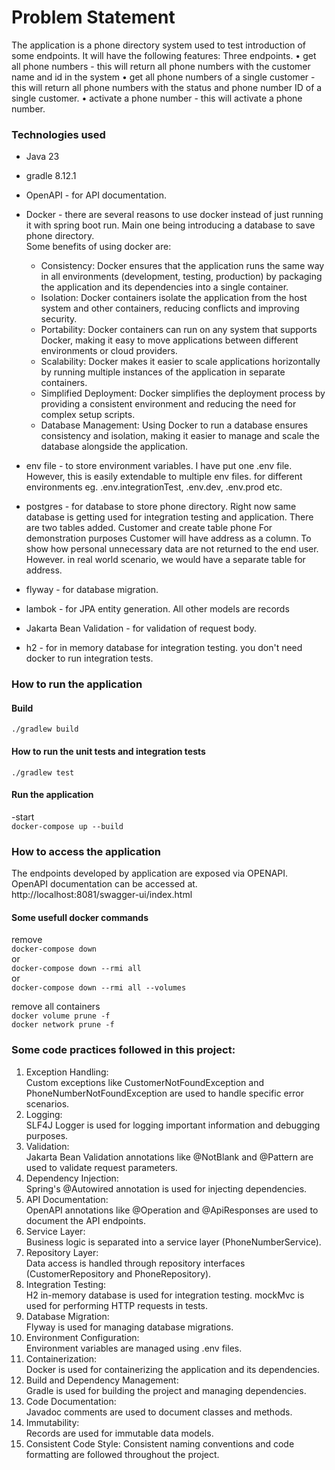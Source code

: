 # Problem Statement
The application is a phone directory system used to test introduction of some endpoints. It will have the following features:
Three endpoints.
• get all phone numbers - this will return all phone numbers with the customer name and id in the system
• get all phone numbers of a single customer - this will return all phone numbers with the status and phone number ID of a single customer. 
• activate a phone number - this will activate a phone number. 

### Technologies used

* Java 23
* gradle 8.12.1
* OpenAPI - for API documentation.
* Docker - there are several reasons to use docker instead of just running it with spring boot run. Main one being introducing a database to save phone directory.    
       Some benefits of using docker are:
               
    * Consistency: Docker ensures that the application runs the same way in all environments (development, testing, production) by packaging the application and its dependencies into a single container.
    * Isolation: Docker containers isolate the application from the host system and other containers, reducing conflicts and improving security.  
    * Portability: Docker containers can run on any system that supports Docker, making it easy to move applications between different environments or cloud providers.  
    * Scalability: Docker makes it easier to scale applications horizontally by running multiple instances of the application in separate containers.  
    * Simplified Deployment: Docker simplifies the deployment process by providing a consistent environment and reducing the need for complex setup scripts.  
    * Database Management: Using Docker to run a database ensures consistency and isolation, making it easier to manage and scale the database alongside the application.
* env file - to store environment variables. I have put one .env file. However, this is easily extendable to multiple env files. for different environments eg. .env.integrationTest, .env.dev, .env.prod etc.
* postgres - for database to store phone directory. Right now same database is getting used for integration testing and application. 
           There are two tables added. Customer and create table phone
  For demonstration purposes Customer will have address as a column. To show how personal unnecessary data are not returned to the end user. However. in real world scenario, we would have a separate table for address.
* flyway - for database migration.
* lambok - for JPA entity generation. All other models are records
* Jakarta Bean Validation - for validation of request body.
* h2 - for in memory database for integration testing. you don't need docker to run integration tests.

### How to run the application
#### Build
`./gradlew build`
#### How to run the unit tests and integration tests
`./gradlew test`
#### Run the application

-start<br/>
`docker-compose up --build`

### How to access the application
The endpoints developed by application are exposed via OPENAPI. 
OpenAPI documentation can be accessed at.
http://localhost:8081/swagger-ui/index.html

#### Some usefull docker commands

remove<br/>
`docker-compose down`<br/>
or<br/>
`docker-compose down --rmi all`<br/>
or<br/>
`docker-compose down --rmi all --volumes`<br/>

remove all containers<br/>
`docker volume prune -f`<br/>
`docker network prune -f`<br/>

### Some code practices followed in this project:  
1.  Exception Handling:  
Custom exceptions like CustomerNotFoundException and PhoneNumberNotFoundException are used to handle specific error scenarios.
2.  Logging:  
SLF4J Logger is used for logging important information and debugging purposes.
3. Validation:  
Jakarta Bean Validation annotations like @NotBlank and @Pattern are used to validate request parameters.
4. Dependency Injection:  
Spring's @Autowired annotation is used for injecting dependencies.
5. API Documentation:  
OpenAPI annotations like @Operation and @ApiResponses are used to document the API endpoints.
6. Service Layer:  
Business logic is separated into a service layer (PhoneNumberService).
7. Repository Layer:  
Data access is handled through repository interfaces (CustomerRepository and PhoneRepository).
8. Integration Testing:  
H2 in-memory database is used for integration testing.
mockMvc is used for performing HTTP requests in tests.
9. Database Migration:  
Flyway is used for managing database migrations.
10. Environment Configuration:  
Environment variables are managed using .env files.
11. Containerization:  
Docker is used for containerizing the application and its dependencies.
12. Build and Dependency Management:  
Gradle is used for building the project and managing dependencies.
13. Code Documentation:  
Javadoc comments are used to document classes and methods.
14. Immutability:  
Records are used for immutable data models.
15. Consistent Code Style:
Consistent naming conventions and code formatting are followed throughout the project.







